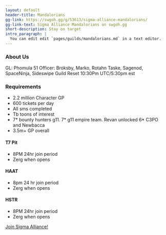 ```yaml
---
layout: default
header-title: Mandalorians
gg-link: https://swgoh.gg/g/53613/sigma-alliance-mandalorians/
gg-link-text: Sigma Alliance Mandalorians on swgoh.gg
short-description: Stay on target
intro_paragraph: |
  You can edit edit `pages/guilds/mandalorians.md` in a text editor.
---
```


### About Us

GL: Phomula 51
Officer: Broksby, Marko, Rotahn Taske, Sagenod, SpaceNinja, Sideswipe
Guild Reset 10:30Pm UTC/5:30pm est

### Requirements

* 2.2 million Character GP
* 600 tickets per day
* All sms completed
* Tb toons of interest
* 7* bounty hunters g11. 7* g11 empire team. Revan unlocked 6* C3PO and Newbacca
* 3.5m+ GP overall


#### T7 Pit

* 8PM 24hr join period
* Zerg when opens

#### HAAT

* 8pm 24 hr join period
* Zerg when opens

#### HSTR

* 8PM 24hr join period
* Zerg when opens

[Join Sigma Alliance!](https://discord.gg/V33Kfaj)
